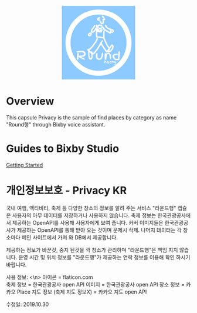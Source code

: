 <p align="center">
  <img src="https://github.com/muzaffar622/Round-/blob/master/official_logo.png?raw=true" width="200" height="200"/>
</p>

# Overview
This capsule Privacy is the sample of find places by category as name "Round행" through Bixby voice assistant.

# Guides to Bixby Studio
[Getting Started](https://bixbydevelopers.com/dev/docs/get-started)

# 개인정보보호 - Privacy KR
국내 여행, 액티비티, 축제 등 다양한 창소의 정보를 알려 주는 서비스 "라운드행" 캡슐은 사용자의 아무 데이터를 저장하거나 사용하지 않습니다.
축제 정보는 한국관광공사에서 제공하는 OpenAPI를 사용해 사용자에게 보여 줍니다.
커버 이미지들은 한국관광공사가 제공하는 OpenAPI를 통해 받아 오는 것이며 문제시 삭제.
나머지 데이터는 각 창소마다 메인 사이트에서 가져 와 DB에서 제공합니다. 

제공하는 정보가 바꾼것, 중지 된것을 깍 창소가 관리하며 "라운드행"은 책임 치지 않습니다.
운영 시간 및 위치 정보를 "라운드행"가 제공하는 연락 정보를 이용해 확인 하시기 바랍니다.


사용 정보:  <\n>
아이콘 = flaticon.com   
축제 정보 = 한국관광공사 open API 
이미지 = 한국관광공사 open API
장소 정보 = 카카오 Place
지도 정보 (축제 지도 정보X) = 카카오 지도 open API

수정일: 2019.10.30



